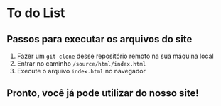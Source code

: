 # To do List

## Passos para executar os arquivos do site

1. Fazer um ```git clone``` desse repositório remoto na sua máquina local
2. Entrar no caminho ```/source/html/index.html```
3. Execute o arquivo ```index.html``` no navegador

## Pronto, você já pode utilizar do nosso site!
